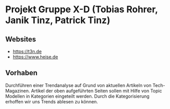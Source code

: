 # Projekt Gruppe X-D (Tobias Rohrer, Janik Tinz, Patrick Tinz)



## Websites
- https://t3n.de
- https://www.heise.de

## Vorhaben
Durchführen einer Trendanalyse auf Grund von aktuellen Artikeln von Tech-Magazinen.
Artikel der oben aufgeführten Seiten sollen mit Hilfe von Topic Modellen in Kategorien eingeteilt werden. Durch die Kategorisierung erhoffen wir uns Trends ablesen zu können.